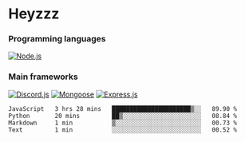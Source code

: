 # Heyzzz  

### Programming languages  

[![Node.js](https://img.shields.io/badge/-Node.js-262626?style=for-the-badge)](https://nodejs.org/ru)

### Main frameworks

[![Discord.js](https://img.shields.io/badge/-Discord.js-262626?style=for-the-badge)](https://www.npmjs.com/package/discord.js) [![Mongoose](https://img.shields.io/badge/-Mongoose-262626?style=for-the-badge)](https://www.npmjs.com/package/mongoose) [![Express.js](https://img.shields.io/badge/-Express.js-262626?style=for-the-badge)](https://www.npmjs.com/package/express)
<!--START_SECTION:waka-->
```text
JavaScript   3 hrs 28 mins   ██████████████████████▒░░   89.90 % 
Python       20 mins         ██▒░░░░░░░░░░░░░░░░░░░░░░   08.84 % 
Markdown     1 min           ▒░░░░░░░░░░░░░░░░░░░░░░░░   00.73 % 
Text         1 min           ░░░░░░░░░░░░░░░░░░░░░░░░░   00.52 % 
```
<!--END_SECTION:waka-->

